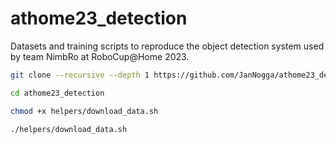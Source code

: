 # athome23_detection
Datasets and training scripts to reproduce the object detection system used by team NimbRo at RoboCup@Home 2023.

```bash
git clone --recursive --depth 1 https://github.com/JanNogga/athome23_detection.git
```

```bash
cd athome23_detection
```

```bash
chmod +x helpers/download_data.sh
```

```bash
./helpers/download_data.sh
```
